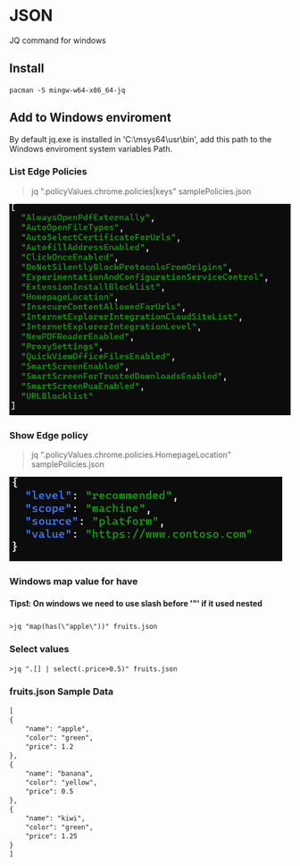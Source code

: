 # JSON
JQ command for windows

## Install
    pacman -S mingw-w64-x86_64-jq
## Add to Windows enviroment 
By default jq.exe is installed in 'C:\msys64\usr\bin', add this path to the Windows enviroment system variables Path.

### List Edge Policies
>jq ".policyValues.chrome.policies|keys" samplePolicies.json

![alt text](images/image.png)

### Show Edge policy 
>jq ".policyValues.chrome.policies.HomepageLocation" samplePolicies.json

![alt text](images/image-1.png)


### Windows map value for have
#### Tips:exclamation:: On windows we need to use slash before '"' if it used nested
    >jq "map(has(\"apple\"))" fruits.json


### Select values
    >jq ".[] | select(.price>0.5)" fruits.json


### fruits.json Sample Data
    [
    {
        "name": "apple",
        "color": "green",
        "price": 1.2
    },
    {
        "name": "banana",
        "color": "yellow",
        "price": 0.5
    },
    {
        "name": "kiwi",
        "color": "green",
        "price": 1.25
    }
    ]






